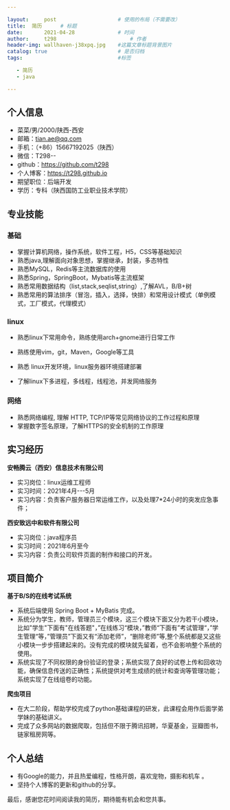```yaml
---

layout:     post   				    # 使用的布局（不需要改）
title: 	简历		# 标题 
date:       2021-04-28				# 时间
author:     t298						# 作者
header-img: wallhaven-j38xpq.jpg 	#这篇文章标题背景图片
catalog: true 						# 是否归档
tags:								#标签

   - 简历
   - java

---
```


## 个人信息

- 菜菜/男/2000/陕西-西安
- 邮箱：tian.ae@qq.com
- 手机：（+86）15667192025（陕西）
- 微信：T298--
- github：https://github.com/t298
- 个人博客：https://t298.github.io
- 期望职位：后端开发
- 学历：专科（陕西国防工业职业技术学院）

## 专业技能

### 基础

- 掌握计算机网络，操作系统，软件工程，H5，CSS等基础知识
- 熟悉java,理解面向对象思想，掌握继承，封装，多态特性
- 熟悉MySQL，Redis等主流数据库的使用
- 熟悉Spring，SpringBoot，Mybatis等主流框架
- 熟悉常用数据结构（list,stack,seqlist,string）,了解AVL，B/B+树
- 熟悉常用的算法排序（冒泡，插入，选择，快排）和常用设计模式（单例模式，工厂模式，代理模式）

### linux

- 熟悉linux下常用命令，熟练使用arch+gnome进行日常工作

- 熟练使用vim，git，Maven，Google等工具
- 熟悉 linux开发环境，linux服务器环境搭建部署
- 了解linux下多进程，多线程，线程池，并发网络服务

### 网络

- 熟悉网络编程, 理解 HTTP, TCP/IP等常见网络协议的工作过程和原理
- 掌握数字签名原理，了解HTTPS的安全机制的工作原理

## 实习经历

**安畅腾云（西安）信息技术有限公司**

- 实习岗位：linux运维工程师
- 实习时间：2021年4月---5月
- 实习内容：负责客户服务器日常运维工作，以及处理7*24小时的突发应急事件；

**西安致远中和软件有限公司**

- 实习岗位：java程序员
- 实习时间：2021年6月至今
- 实习内容：负责公司软件页面的制作和接口的开发。

## 项目简介

**基于B/S的在线考试系统**

- 系统后端使用 Spring Boot + MyBatis 完成。
- 系统分为学生，教师，管理员三个模块，这三个模块下面又分为若干小模块，比如"学生"下面有"在线答题"，”在线练习“模块，”教师“下面有”考试管理“，”学生管理“等，”管理员”下面又有“添加老师”，“删除老师”等,整个系统都是又这些小模块一步步搭建起来的。没有完成的模块就先留着，也不会影响整个系统的使用。
- 系统实现了不同权限的身份验证的登录；系统实现了良好的试卷上传和回收功能，确保信息传送的正确性；系统提供对考生成绩的统计和查询等管理功能；系统实现了在线组卷的功能。

**爬虫项目**

- 在大二阶段，帮助学校完成了python基础课程的研发，此课程会用作后面学弟学妹的基础讲义。
- 完成了众多网站的数据爬取，包括但不限于腾讯招聘，华夏基金，豆瓣图书，链家租房网等。

## 个人总结

- 有Google的能力，并且热爱编程，性格开朗，喜欢宠物，摄影和机车	。
- 坚持个人博客的更新和github的分享。

最后，感谢您花时间阅读我的简历，期待能有机会和您共事。

